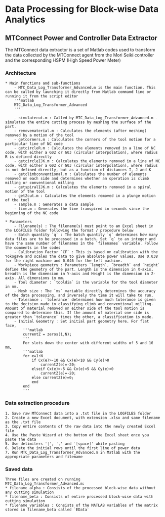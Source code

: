 # Data Processing for Block-wise Data Analytics

## MTConnect Power and Controller Data Extractor

The MTConnect data extractor is a set of Matlab codes used to transform the data collected by the MTConnect agent from the Mori Seiki controller and the corresponding HSPM (High Speed Power Meter)

### Architecture

	* Main functions and sub-functions
		- MTC_Data_Log_Transformer_Advanced.m is the main function. This can be called by launching it directly from Matlab command line or running it from the script editor
		'''matlab
		MTC_Data_Log_Transformer_Advanced
		'''
		
		- simulatecut.m : Called by MTC_Data_Log_Transformer_Advanced.m - simulates the entire cutting process by meshing the surface of the part.
		- removematerial.m : Calculates the elements (after meshing) removed by a motion of the tool
		- getcorners.m : Calculates the corners of the tool motion for a particular line of NC code
		- getcircleR.m : Calculates the elements removed in a line of NC code, with either a G02 or G03 (circular interpolation), where radius R is defined directly
		- getcircleIJK.m : Calculates the elements removed in a line of NC code, with either a G02 or G03 (circular interpolation), where radius is not defined directly, but as a function of distances I, J and K
		- getclimbconventional.m : Calculates the number of elements removed on each side and determines whether an operation is climb milling or conventional milling
		- getspiralIJK.m : Calculates the elements removed in a spiral motion of the tool
		- getZcut.m : Calculates the elements removed in a plunge motion of the tool
		- sample.m : Generates a data sample
		- time.m : Generates the time transpired in seconds since the beginning of the NC code
		
	* Parameters
		- Filename(s) : The filename(s) must point to an Excel sheet in the LOGFILES folder following the format / procedure below
		- Batch quantity `q` : The batch quantity `q` determines how many data files are to be processed in a batch. Set `q` to an integer and have the same number of filenames in the `filenames` variable. Follow the comments in the codes
		- Calibration Factor `CF` : This is based on calibration with the Yokogawa and scales the data to give absolute power values. Use 0.038 for the right machine and 0.046 for the left machine.
		- Workpiece geometry : Parameters `length`, `breadth` and `height` define the geometry of the part. Length is the dimension in X-axis, breadth is the dimension in Y-axis and Height is the dimension in Z-axis. All dimensions in mm.
		- Tool diameter : `tooldia` is the variable for the tool diameter in mm.
		- Mesh size : The `ms` variable directly determines the accuracy of the data processing, and inversely the time it will take to run.
		- Tolerance : `tolerance` determines how much tolerance is given to the decision made in classifying climb and conventional milling. Amount of material removed on either side of the tool motion is compared to determine this. If the amount of material one side is greater than `tolerance` times the other, a classification is made.
		- Initial Geometry : Set initial part geometry here. For flat face,
			'''matlab
			currentZ = zeros(1,N);
			'''
			For slots down the center with different widths of 5 and 10 mm,
			'''matlab
			for e=1:N
      			if Cx(e)>-10 && Cx(e)<10 && Cy(e)>0
          			currentZ(e)=-20;
      			elseif Cx(e)>-5 && Cx(e)<5 && Cy(e)<0
          			currentZ(e)=-20;
      			else currentZ(e)=0;
      			end
  			end
			'''
			
### Data extraction procedure
	
	1. Save raw MTConnect data into a .txt file in the LOGFILES folder
	2. Create a new Excel document, with extension .xlsx and same filename as the .txt file
	3. Copy entire contents of the raw data into the newly created Excel file
	4. Use the Paste Wizard at the bottom of the Excel sheet once you paste the data
	5. Use delimiters '|', ',' and '[space]' while pasting
	6. Delete the initial rows until the first line of power data
	7. Run MTC_Data_Log_Transformer_Advanced.m in Matlab with the appropriate parameters and filename
	
### Saved data

	Three files are created on running MTC_Data_Log_Transformer_Advanced.m:
	* filename_alpha : Consists of the processed block-wise data without any cutting simulation
	* filename_beta : Consists of entire processed block-wise data with cutting simulation
	* filename_variables : Consists of the MATLAB variables of the matrix stored in filename_beta called `EData`